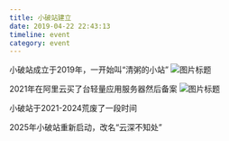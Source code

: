 ```yaml
---
title: 小破站建立
date: 2019-04-22 22:43:13
timeline: event
category: event
---
```



<!--more-->

小破站成立于2019年，一开始叫“清粥的小站”
![图片标题](IMG_6515.JPG)

2021年在阿里云买了台轻量应用服务器然后备案
![图片标题](image.png)

小破站于2021-2024荒废了一段时间

2025年小破站重新启动，改名“云深不知处”
